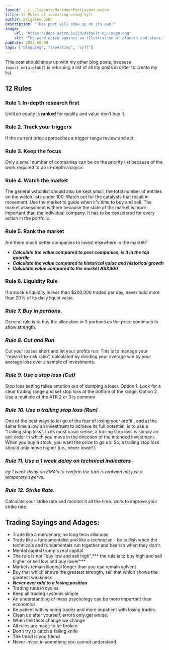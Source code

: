 ```yaml
---
layout: ../../layouts/MarkdownPostLayout.astro
title: 12 Rules of investing using Syft
author: Brigalow John
description: "This post will show up on its own!"
image:
    url: "https://docs.astro.build/default-og-image.png"
    alt: "The word astro against an illustration of planets and stars."
pubDate: 2022-08-08
tags: ["blogging", "investing", "syft"]
---
```

This post should show up with my other blog posts, because `import.meta.glob()` is returning a list of all my posts in order to create my list.
## 12 Rules

### Rule 1. In-depth research first
Until an equity is **ranked** for quality and value don’t buy it.
### Rule 2. Track your triggers
If the current price approaches a trigger range review and act.
### Rule 3. Keep the focus
Only a small number of companies can be on the priority list because of the work required to do in-depth analysis.
### Rule 4. Watch the market
The general watchlist should also be kept small, the total number of entities on the watch lists under 100. Watch out for the catalysts that result in movement.
Use the market to guide when it's time to buy and sell. The market assessment is there because the state of the market is more important than the individual company. It has to be considered for every action in the portfolio.
### Rule 5. Rank the market
Are there much better companies to invest elsewhere in the market?
- ***Calculate the value compared to peer companies, is it in the top quartile***
- ***Calculate the value compared to historical value and historical growth***
- ***Calculate value compared to the market ASX300***
### Rule 6. Liquidity Rule
If a stock's liquidity is less than $200,000  traded per day, never hold more than 20% of its daily liquid value.
### *Rule 7. Buy in portions.*
General rule is to buy the allocation in 3 portions as the price continues to show strength.
### *Rule 8. Cut and Run*
Cut your losses  short  and let your profits run. This is to manage your  "reward-to-risk ratio", calculated by dividing your average win by your average loss over a sample of investments.
### *Rule 9. Use a stop loss (Cut)*
Stop loss setting takes emotion out of dumping a loser.
Option 1. Look for a clear trading range and set stop loss at the bottom of the range.
Option 2. Use a multiple of the ATR 2 or 3 is common
### *Rule 10. Use a trailing stop loss (Run)*
One of the best ways to let go of the fear of losing your profit , and at the same time allow an investment to achieve its full potential, is to use a “trailing stop loss”. In its most basic sense, a trailing stop loss is simply an exit order in which you move in the direction of the intended investment. When you buy a stock, you want the price to go up. So, a trailing stop loss should only move higher (i.e., never lower!).
### *Rule 11. Use a 1 week delay on technical indicators*
*eg 1 week delay on EMA's to confirm the turn is real  and not just a temporary swerve.*
### *Rule 12. Strike Rate.*
Calculate your strike rate and monitor it all the time. work to improve your strike rate.
## Trading Sayings and Adages:
- Trade like a mercenary, no long term alliances
- Trade like a fundamentalist and like a technician -  be bullish when the technicals and fundamentals run together and bearish when they don't.
- Mental capital trump's real capital
- The rule is not “buy low and sell high”,*** the rule is to buy high and sell higher or sell low and buy lower***
- Markets remain illogical longer than you can remain solvent
- Buy that which shows the greatest strength, sell that which shows the greatest weakness
- ***Never ever add to a losing position***
- Trading runs in cycles
- Keep all trading systems simple
- An understanding of mass psychology can be more important than economics.
- Be patient with winning trades and more impatient with losing trades.
- Clean up after yourself, errors only get worse.
- When the facts change we change
- All rules are made to be broken
- Don't try to catch a falling knife
- The trend is you friend
- Never invest in something you cannot understand